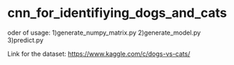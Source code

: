 # cnn_for_identifiying_dogs_and_cats

oder of usage: 1)generate_numpy_matrix.py
               2)generate_model.py
               3)predict.py

Link for the dataset: https://www.kaggle.com/c/dogs-vs-cats/
